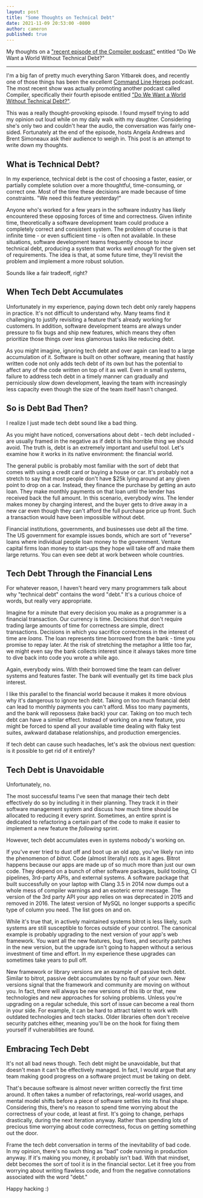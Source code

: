 ```yaml
---
layout: post
title: "Some Thoughts on Technical Debt"
date: 2021-11-09 20:53:00 -0800
author: cameron
published: true
---
```


My thoughts on a ["recent episode of the Compiler podcast"](https://www.redhat.com/en/compiler-podcast/what-is-technical-debt) entitled "Do We Want a World Without Technical Debt?"

<hr>

I'm a big fan of pretty much everything Saron Yitbarek does, and recently one of those things has been the excellent [Command Line Heroes](https://www.redhat.com/en/command-line-heroes) podcast. The most recent show was actually promoting another podcast called Compiler, specifically their fourth episode entitled ["Do We Want a World Without Technical Debt?"](https://www.redhat.com/en/compiler-podcast/what-is-technical-debt).

This was a really thought-provoking episode. I found myself trying to add my opinion out loud while on my daily walk with my daughter. Considering she's only two and couldn't hear the audio, the conversation was fairly one-sided. Fortunately at the end of the episode, hosts Angela Andrews and Brent Simoneaux ask their audience to weigh in. This post is an attempt to write down my thoughts.

## What is Technical Debt?
In my experience, technical debt is the cost of choosing a faster, easier, or partially complete solution over a more thoughtful, time-consuming, or correct one. Most of the time these decisions are made because of time constraints. "We need this feature yesterday!"

Anyone who's worked for a few years in the software industry has likely encountered these opposing forces of time and correctness. Given infinite time, theoretically a software development team could produce a completely correct and consistent system. The problem of course is that infinite time - or even sufficient time - is often not available. In these situations, software development teams frequently choose to incur technical debt, producing a system that works _well enough_ for the given set of requirements. The idea is that, at some future time, they'll revisit the problem and implement a more robust solution.

Sounds like a fair tradeoff, right?

## When Tech Debt Accumulates
Unfortunately in my experience, paying down tech debt only rarely happens in practice. It's not difficult to understand why. Many teams find it challenging to justify revisiting a feature that's already working for customers. In addition, software development teams are always under pressure to fix bugs and ship new features, which means they often prioritize those things over less glamorous tasks like reducing debt.

As you might imagine, ignoring tech debt and over again can lead to a large accumulation of it. Software is built on other software, meaning that hastily written code not only adds tech debt of its own but has the potential to affect any of the code written on top of it as well. Even in small systems, failure to address tech debt in a timely manner can gradually and perniciously slow down development, leaving the team with increasingly less capacity even though the size of the team itself hasn't changed.

## So is Debt Bad Then?
I realize I just made tech debt sound like a bad thing.

As you might have noticed, conversations about debt - tech debt included - are usually framed in the negative as if debt is this horrible thing we should avoid. The truth is, debt is an extremely important and useful tool. Let's examine how it works in its native environment: the financial world.

The general public is probably most familiar with the sort of debt that comes with using a credit card or buying a house or car. It's probably not a stretch to say that most people don't have $25k lying around at any given point to drop on a car. Instead, they finance the purchase by getting an auto loan. They make monthly payments on that loan until the lender has received back the full amount. In this scenario, everybody wins. The lender makes money by charging interest, and the buyer gets to drive away in a new car even though they can't afford the full purchase price up front. Such a transaction would have been impossible without debt.

Financial institutions, governments, and businesses use debt all the time. The US government for example issues bonds, which are sort of "reverse" loans where individual people loan money to the government. Venture capital firms loan money to start-ups they hope will take off and make them large returns. You can even see debt at work between whole countries.

## Tech Debt Through the Financial Lens
For whatever reason, I haven't heard very many programmers talk about why  "technical debt" contains the word "debt." It's a curious choice of words, but really very appropriate.

Imagine for a minute that every decision you make as a programmer is a financial transaction. Our currency is time. Decisions that don't require trading large amounts of time for correctness are simple, direct transactions. Decisions in which you sacrifice correctness in the interest of time are _loans_. The loan represents time borrowed from the bank - time you promise to repay later. At the risk of stretching the metaphor a little too far, we might even say the bank collects interest since it always takes more time to dive back into code you wrote a while ago.

Again, everybody wins. With their borrowed time the team can deliver systems and features faster. The bank will eventually get its time back plus interest.

I like this parallel to the financial world because it makes it more obvious why it's dangerous to ignore tech debt. Taking on too much financial debt can lead to monthly payments you can't afford. Miss too many payments, and the bank will repossess (take back) your car. Taking on too much tech debt can have a similar effect. Instead of working on a new feature, you might be forced to spend all your available time dealing with flaky test suites, awkward database relationships, and production emergencies.

If tech debt can cause such headaches, let's ask the obvious next question: is it possible to get rid of it entirely?

## Tech Debt is Unavoidable
Unfortunately, no.

The most successful teams I've seen that manage their tech debt effectively do so by including it in their planning. They track it in their software management system and discuss how much time should be allocated to reducing it every sprint. Sometimes, an entire sprint is dedicated to refactoring a certain part of the code to make it easier to implement a new feature the _following_ sprint.

However, tech debt accumulates even in systems nobody's working on.

If you've ever tried to dust off and boot up an old app, you've likely run into the phenomenon of _bitrot_. Code (almost literally) _rots_ as it ages. Bitrot happens because our apps are made up of so much more than just our own code. They depend on a bunch of other software packages, build tooling, CI pipelines, 3rd-party APIs, and external systems. A software package that built successfully on your laptop with Clang 3.5 in 2014 now dumps out a whole mess of compiler warnings and an esoteric error message. The version of the 3rd party API your app relies on was deprecated in 2015 and removed in 2016. The latest version of MySQL no longer supports a specific type of column you need. The list goes on and on.

While it's true that, in actively maintained systems bitrot is less likely, such systems are still susceptible to forces outside of your control. The canonical example is probably upgrading to the next version of your app's web framework. You want all the new features, bug fixes, and security patches in the new version, but the upgrade isn't going to happen without a serious investment of time and effort. In my experience these upgrades can sometimes take years to pull off.

New framework or library versions are an example of passive tech debt. Similar to bitrot, passive debt accumulates by no fault of your own. New versions signal that the framework and community are moving on without you. In fact, there will always be new versions of this lib or that, new technologies and new approaches for solving problems. Unless you're upgrading on a regular schedule, this sort of issue can become a real thorn in your side. For example, it can be hard to attract talent to work with outdated technologies and tech stacks. Older libraries often don't receive security patches either, meaning you'll be on the hook for fixing them yourself if vulnerabilities are found.

## Embracing Tech Debt
It's not all bad news though. Tech debt might be unavoidable, but that doesn't mean it can't be effectively managed. In fact, I would argue that any team making good progress on a software project must be taking on debt.

That's because software is almost never written correctly the first time around. It often takes a number of refactorings, real-world usages, and mental model shifts before a piece of software settles into its final shape. Considering this, there's no reason to spend time worrying about the correctness of your code, at least at first. It's going to change, perhaps drastically, during the next iteration anyway. Rather than spending lots of precious time worrying about code correctness, focus on getting something out the door.

Frame the tech debt conversation in terms of the inevitability of bad code. In my opinion, there's no such thing as "bad" code running in production anyway. If it's making you money, it probably isn't bad. With that mindset, debt becomes the sort of tool it is in the financial sector. Let it free you from worrying about writing flawless code, and from the negative connotations associated with the word "debt."

Happy hacking :)

